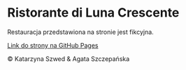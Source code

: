 # Ristorante di Luna Crescente

Restauracja przedstawiona na stronie jest fikcyjna.

[Link do strony na GitHub Pages](https://kasardis.github.io/luna-crescente2/index.html "Link do strony na GitHub Pages")

&copy; Katarzyna Szwed & Agata Szczepańska
